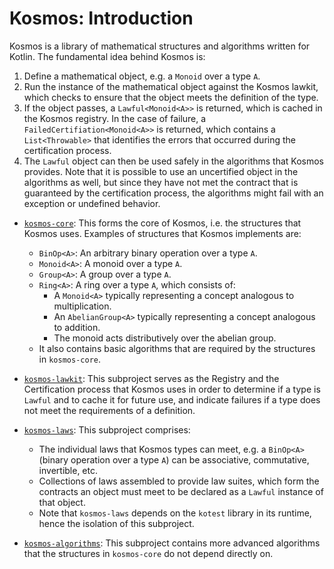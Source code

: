 # Kosmos: Introduction

Kosmos is a library of mathematical structures and algorithms written for Kotlin. The fundamental idea behind Kosmos is:
1. Define a mathematical object, e.g. a `Monoid` over a type `A`.
2. Run the instance of the mathematical object against the Kosmos lawkit, which checks to ensure that the object meets
the definition of the type.
3. If the object passes, a `Lawful<Monoid<A>>` is returned, which is cached in the Kosmos registry. In the case of
failure, a `FailedCertifiation<Monoid<A>>` is returned, which contains a `List<Throwable>` that identifies the errors
that occurred during the certification process.
4. The `Lawful` object can then be used safely in the algorithms that Kosmos provides. Note that it is possible to use
an uncertified object in the algorithms as well, but since they have not met the contract that is guaranteed by the
certification process, the algorithms might fail with an exception or undefined behavior. 

* [`kosmos-core`](01-kosmos-core.md): This forms the core of Kosmos, i.e. the structures that Kosmos uses. Examples of structures
that Kosmos implements are:
  * `BinOp<A>`: An arbitrary binary operation over a type `A`.
  * `Monoid<A>`: A monoid over a type `A`.
  * `Group<A>`: A group over a type `A`.
  * `Ring<A>`: A ring over a type `A`, which consists of:
    * A `Monoid<A>` typically representing a concept analogous to multiplication.
    * An `AbelianGroup<A>` typically representing a concept analogous to addition.
    * The monoid acts distributively over the abelian group.
  * It also contains basic algorithms that are required by the structures in `kosmos-core`.


* [`kosmos-lawkit`](02-kosmos-lawkit.md): This subproject serves as the Registry and the Certification process that
Kosmos uses in order to determine if a type is `Lawful` and to cache it for future use, and indicate failures if a type
does not meet the requirements of a definition.


* [`kosmos-laws`](03-kosmos-laws.md): This subproject comprises:
  * The individual laws that Kosmos types can meet, e.g. a `BinOp<A>` (binary operation over a type `A`) can be
  associative, commutative, invertible, etc.
  * Collections of laws assembled to provide law suites, which form the contracts an object must meet to be declared as
  a `Lawful` instance of that object.
  * Note that `kosmos-laws` depends on the `kotest` library in its runtime, hence the isolation of this subproject.


* [`kosmos-algorithms`](04-kosmos-algorithms.md): This subproject contains more advanced algorithms that the structures
in `kosmos-core` do not depend directly on.